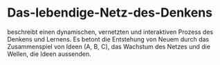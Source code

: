 # Das-lebendige-Netz-des-Denkens
beschreibt einen dynamischen, vernetzten und interaktiven Prozess des Denkens und Lernens. Es betont die Entstehung von Neuem durch das Zusammenspiel von Ideen (A, B, C), das Wachstum des Netzes und die Wellen, die Ideen aussenden.
